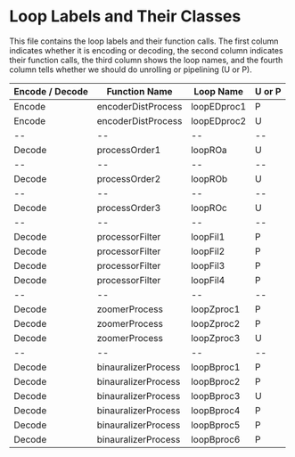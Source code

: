 # Loop Labels and Their Classes

This file contains the loop labels and their function calls. The first column indicates whether it is encoding or decoding, the second column indicates their function calls, the third column shows the loop names, and the fourth column tells whether we should do unrolling or pipelining (U or P).

| Encode / Decode | Function Name | Loop Name | U or P |
|-----------------|---------------|-----------|--------|
| Encode | encoderDistProcess | loopEDproc1 | P |
| Encode | encoderDistProcess | loopEDproc2 | U |
|--|--|--|--|
| Decode | processOrder1 | loopROa | U |
|--|--|--|--|
| Decode | processOrder2 | loopROb | U |
|--|--|--|--|
| Decode | processOrder3 | loopROc | U |
|--|--|--|--|
| Decode | processorFilter | loopFil1 | P |
| Decode | processorFilter | loopFil2 | P |
| Decode | processorFilter | loopFil3 | P |
| Decode | processorFilter | loopFil4 | P |
|--|--|--|--|
| Decode | zoomerProcess | loopZproc1 | P |
| Decode | zoomerProcess | loopZproc2 | P |
| Decode | zoomerProcess | loopZproc3 | U |
|--|--|--|--|
| Decode | binauralizerProcess | loopBproc1 | P |
| Decode | binauralizerProcess | loopBproc2 | P |
| Decode | binauralizerProcess | loopBproc3 | U |
| Decode | binauralizerProcess | loopBproc4 | P |
| Decode | binauralizerProcess | loopBproc5 | P |
| Decode | binauralizerProcess | loopBproc6 | P |
